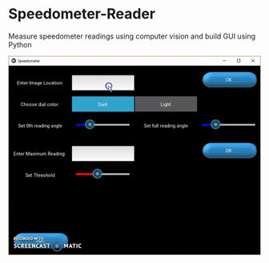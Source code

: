 # Speedometer-Reader
Measure speedometer readings using computer vision and build GUI using Python 

![alt text](https://raw.githubusercontent.com/antrix99/Speedometer-Reader/master/speedometer1.gif)
